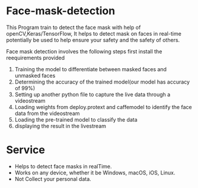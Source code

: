 # Face-mask-detection
This Program train to detect the face mask with help of openCV,Keras/TensorFlow,
It helps to detect mask on faces in real-time potentially be used to help ensure your safety and the safety of others.

Face mask detection involves the following steps 
first install the reequirements provided

1. Training the model to differentiate between masked faces and unmasked faces
2. Determining the accuracy of the trained model(our model has accuracy of 99%)
3. Setting up another python file to capture the live data through a videostream
4. Loading weights from deploy.protext and caffemodel to identify the face data from the videostream
5. Loading the pre-trained model to classify the data 
6. displaying the result in the livestream


# Service	
- Helps to detect face masks in realTime.
- Works on any device, whether it be Windows, macOS, iOS, Linux.
- Not Collect your personal data.
